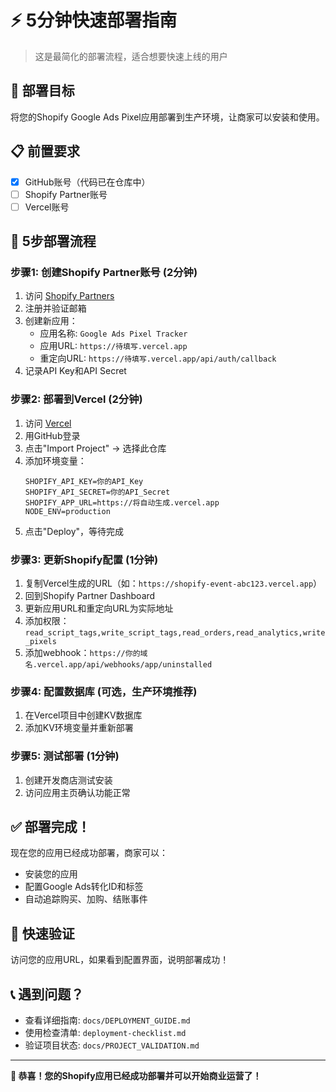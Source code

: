 # ⚡ 5分钟快速部署指南

> 这是最简化的部署流程，适合想要快速上线的用户

## 🎯 部署目标
将您的Shopify Google Ads Pixel应用部署到生产环境，让商家可以安装和使用。

## 📋 前置要求
- [x] GitHub账号（代码已在仓库中）
- [ ] Shopify Partner账号
- [ ] Vercel账号

## 🚀 5步部署流程

### 步骤1: 创建Shopify Partner账号 (2分钟)
1. 访问 [Shopify Partners](https://partners.shopify.com/)
2. 注册并验证邮箱
3. 创建新应用：
   - 应用名称: `Google Ads Pixel Tracker`
   - 应用URL: `https://待填写.vercel.app`
   - 重定向URL: `https://待填写.vercel.app/api/auth/callback`
4. 记录API Key和API Secret

### 步骤2: 部署到Vercel (2分钟)
1. 访问 [Vercel](https://vercel.com/)
2. 用GitHub登录
3. 点击"Import Project" → 选择此仓库
4. 添加环境变量：
   ```
   SHOPIFY_API_KEY=你的API_Key
   SHOPIFY_API_SECRET=你的API_Secret
   SHOPIFY_APP_URL=https://将自动生成.vercel.app
   NODE_ENV=production
   ```
5. 点击"Deploy"，等待完成

### 步骤3: 更新Shopify配置 (1分钟)
1. 复制Vercel生成的URL（如：`https://shopify-event-abc123.vercel.app`）
2. 回到Shopify Partner Dashboard
3. 更新应用URL和重定向URL为实际地址
4. 添加权限：`read_script_tags,write_script_tags,read_orders,read_analytics,write_pixels`
5. 添加webhook：`https://你的域名.vercel.app/api/webhooks/app/uninstalled`

### 步骤4: 配置数据库 (可选，生产环境推荐)
1. 在Vercel项目中创建KV数据库
2. 添加KV环境变量并重新部署

### 步骤5: 测试部署 (1分钟)
1. 创建开发商店测试安装
2. 访问应用主页确认功能正常

## ✅ 部署完成！

现在您的应用已经成功部署，商家可以：
- 安装您的应用
- 配置Google Ads转化ID和标签
- 自动追踪购买、加购、结账事件

## 🎯 快速验证

访问您的应用URL，如果看到配置界面，说明部署成功！

## 📞 遇到问题？

- 查看详细指南: `docs/DEPLOYMENT_GUIDE.md`
- 使用检查清单: `deployment-checklist.md`
- 验证项目状态: `docs/PROJECT_VALIDATION.md`

---

**🎉 恭喜！您的Shopify应用已经成功部署并可以开始商业运营了！** 